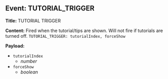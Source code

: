 ## Event: TUTORIAL_TRIGGER

**Title:** TUTORIAL TRIGGER

**Content:**
Fired when the tutorial/tips are shown. Will not fire if tutorials are turned off.
`TUTORIAL_TRIGGER: tutorialIndex, forceShow`

**Payload:**
- `tutorialIndex`
  - *number*
- `forceShow`
  - *boolean*